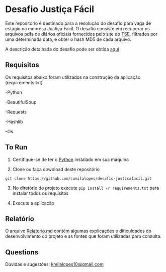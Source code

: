 # Desafio Justiça Fácil
Este repositório é destinado para a resolução do desafio para vaga de estágio na empresa Justiça Fácil. O desafio consiste em recuperar os arquivos pdfs de diários oficiais fornecidos pelo site do [TSE](http://www.tse.jus.br/servicos-judiciais/publicacoes-oficiais/diario-da-justica-eletronico/diario-da-justica-eletronico-1), filtrados por uma determinada data, e obter o hash MD5 de cada arquivo.

A descrição detalhada do desafio pode ser obtida [aqui](https://github.com/justica-facil/desafio-estagio)

## Requisitos
Os requisitos abaixo foram utilizados na construção da aplicação (requirements.txt)

-Python

-BeautifulSoup

-Requests

-Hashlib

-Os

## To Run

1. Certifique-se de ter o [Python](https://www.python.org/) instalado em sua máquina

2. Clone ou faça download deste repositório
```
git clone https://github.com/camilalopes/desafio-justicafacil.git
```
3. No diretório do projeto execute  `pip install -r requirements.txt` para instalar todos os requisitos

4. Execute a aplicação

## Relatório

O arquivo [Relatorio.md](Relatorio.md) contém algumas explicações e dificuldades do desenvolvimento do projeto e as fontes que foram utilizadas para consulta.

## Questions

Dúvidas e sugestões: kmilalopes10@gmail.com
